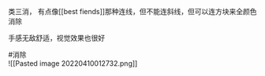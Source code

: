 类三消， 有点像[[best fiends]]那种连线，但不能连斜线，但可以连方块来全颜色消除

手感无敌舒适，视觉效果也很好

#消除  
![[Pasted image 20220410012732.png]]